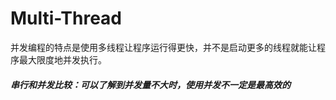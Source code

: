 # Multi-Thread
  并发编程的特点是使用多线程让程序运行得更快，并不是启动更多的线程就能让程序最大限度地并发执行。
##### 串行和并发比较：可以了解到并发量不大时，使用并发不一定是最高效的
